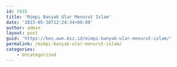 ```yaml
---
id: 7435
title: 'Mimpi Banyak Ular Menurut Islam'
date: '2023-05-30T12:24:34+00:00'
author: admin
layout: post
guid: 'https://bos.awn.biz.id/mimpi-banyak-ular-menurut-islam/'
permalink: /mimpi-banyak-ular-menurut-islam/
categories:
    - Uncategorized
---
```


